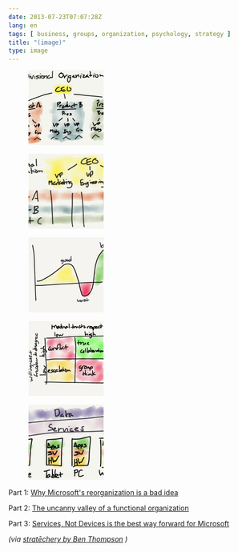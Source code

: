 ```yaml
---
date: 2013-07-23T07:07:28Z
lang: en
tags: [ business, groups, organization, psychology, strategy ]
title: "(image)"
type: image
---
```


<figure>
<a
href="https://hugo.ferreira.cc/part-1-why-microsofts-reorganization-is-a-bad/attachment/421/"
rel="attachment"><img
src="tumblr_mqe0ea2Nl31qz82meo1_1280-150x150.jpg"
width="150" height="150" /></a></figure>

<figure>
<a
href="https://hugo.ferreira.cc/part-1-why-microsofts-reorganization-is-a-bad/attachment/422/"
rel="attachment"><img
src="tumblr_mqe0ea2Nl31qz82meo2_1280-150x150.jpg"
width="150" height="150" /></a></figure>

<figure>
<a
href="https://hugo.ferreira.cc/part-1-why-microsofts-reorganization-is-a-bad/attachment/423/"
rel="attachment"><img
src="tumblr_mqe0ea2Nl31qz82meo4_1280-150x150.jpg"
width="150" height="150" /></a></figure>

<figure>
<a
href="https://hugo.ferreira.cc/part-1-why-microsofts-reorganization-is-a-bad/attachment/424/"
rel="attachment"><img
src="tumblr_mqe0ea2Nl31qz82meo3_1280-150x150.jpg"
width="150" height="150" /></a></figure>

<figure>
<a
href="https://hugo.ferreira.cc/part-1-why-microsofts-reorganization-is-a-bad/attachment/425/"
rel="attachment"><img
src="tumblr_mqe0ea2Nl31qz82meo5_1280-150x150.jpg"
width="150" height="150" /></a></figure>

Part 1: [Why Microsoft's reorganization is a bad
idea](http://stratechery.com/2013/why-microsofts-reorganization-is-a-bad-idea/)

Part 2: [The uncanny valley of a functional
organization](http://stratechery.com/2013/the-uncanny-valley-of-a-functional-organization/)

Part 3: [Services, Not Devices is the best way forward for
Microsoft](http://stratechery.com/2013/services-not-devices/)

*(via [stratēchery by Ben Thompson](http://stratechery.com) )*

